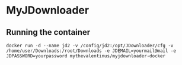 # MyJDownloader

## Running the container
```docker run -d --name jd2 -v /config/jd2:/opt/JDownloader/cfg -v /home/user/Downloads:/root/Downloads -e JDEMAIL=yourmail@mail -e JDPASSWORD=yourpassword mythevalentinus/myjdownloader-docker```
